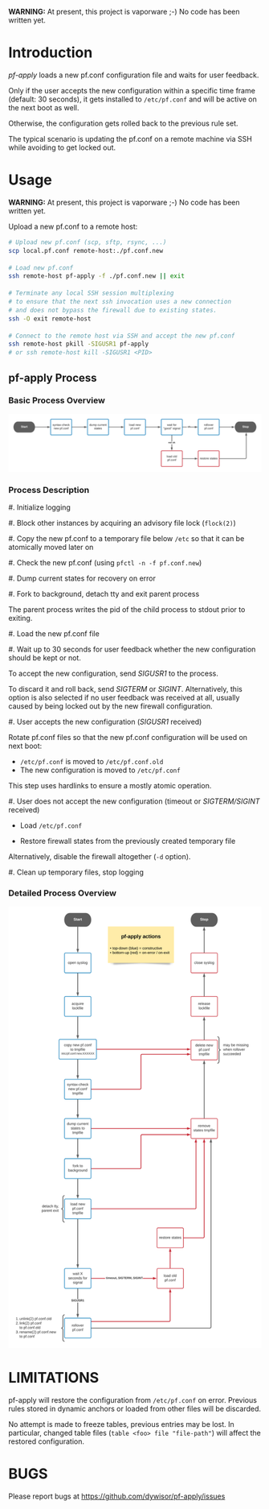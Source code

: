 **WARNING:** At present, this project is vaporware ;-) No code has been written yet.

# Introduction

*pf-apply* loads a new pf.conf configuration file and waits for user feedback.

Only if the user accepts the new configuration within a specific time frame (default: 30 seconds),
it gets installed to ``/etc/pf.conf`` and will be active on the next boot as well.

Otherwise, the configuration gets rolled back to the previous rule set.

The typical scenario is updating the pf.conf on a remote machine via SSH
while avoiding to get locked out.


# Usage

**WARNING:** At present, this project is vaporware ;-) No code has been written yet.

Upload a new pf.conf to a remote host:

```sh
# Upload new pf.conf (scp, sftp, rsync, ...)
scp local.pf.conf remote-host:./pf.conf.new

# Load new pf.conf
ssh remote-host pf-apply -f ./pf.conf.new || exit

# Terminate any local SSH session multiplexing
# to ensure that the next ssh invocation uses a new connection
# and does not bypass the firewall due to existing states.
ssh -O exit remote-host

# Connect to the remote host via SSH and accept the new pf.conf
ssh remote-host pkill -SIGUSR1 pf-apply
# or ssh remote-host kill -SIGUSR1 <PID>
```


## pf-apply Process

### Basic Process Overview

![Overview](files/images/pf-apply-overview.png)

### Process Description

#. Initialize logging

#. Block other instances by acquiring an advisory file lock (``flock(2)``)

#. Copy the new pf.conf to a temporary file below ``/etc``
   so that it can be atomically moved later on

#. Check the new pf.conf (using ``pfctl -n -f pf.conf.new``)

#. Dump current states for recovery on error

#. Fork to background, detach tty and exit parent process

   The parent process writes the pid of the child process
   to stdout prior to exiting.

#. Load the new pf.conf file

#. Wait up to 30 seconds for user feedback
   whether the new configuration should be kept or not.

   To accept the new configuration, send *SIGUSR1* to the process.

   To discard it and roll back, send *SIGTERM* or *SIGINT*.
   Alternatively, this option is also selected if no user feedback
   was received at all, usually caused by being locked
   out by the new firewall configuration.

#. User accepts the new configuration (*SIGUSR1* received)

   Rotate pf.conf files so that the new pf.conf configuration
   will be used on next boot:

   * ``/etc/pf.conf`` is moved to ``/etc/pf.conf.old``
   * The new configuration is moved to ``/etc/pf.conf``

   This step uses hardlinks to ensure a mostly atomic operation.

#. User does not accept the new configuration (timeout or *SIGTERM/SIGINT* received)

   * Load ``/etc/pf.conf``

   * Restore firewall states from the previously created temporary file

   Alternatively, disable the firewall altogether (``-d`` option).

#. Clean up temporary files, stop logging


### Detailed Process Overview

![Overview](files/images/pf-apply-detail.png)


# LIMITATIONS

pf-apply will restore the configuration from ``/etc/pf.conf`` on error.
Previous rules stored in dynamic anchors or loaded from other files will be discarded.

No attempt is made to freeze tables, previous entries may be lost.
In particular, changed table files (``table <foo> file "file-path"``) will affect the restored configuration.


# BUGS

Please report bugs at <https://github.com/dywisor/pf-apply/issues>
